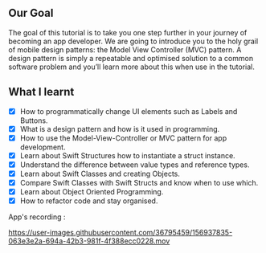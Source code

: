 ## Our Goal
The goal of this tutorial is to take you one step further in your journey of becoming an app developer. We are going to introduce you to the holy grail of mobile design patterns: the Model View Controller (MVC) pattern. A design pattern is simply a repeatable and optimised solution to a common software problem and you’ll learn more about this when use in the tutorial.

## What I learnt
- [x] How to programmatically change UI elements such as Labels and Buttons.
- [x] What is a design pattern and how is it used in programming.
- [x] How to use the Model-View-Controller or MVC pattern for app development.
- [x] Learn about Swift Structures how to instantiate a struct instance.
- [x] Understand the difference between value types and reference types.
- [x] Learn about Swift Classes and creating Objects.
- [x] Compare Swift Classes with Swift Structs and know when to use which.
- [x] Learn about Object Oriented Programming.
- [x] How to refactor code and stay organised.

App's recording :

https://user-images.githubusercontent.com/36795459/156937835-063e3e2a-694a-42b3-981f-4f388ecc0228.mov

